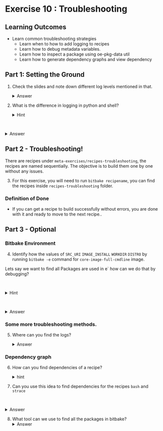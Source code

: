 # Exercise 10 : Troubleshooting
## Learning Outcomes 

* Learn common troubleshooting strategies
	* Learn when to how to add logging to recipes 
	*  Learn how to debug metadata variables.
	*  Learn how to inspect a package using oe-pkg-data util 
	*  Learn how to generate dependency graphs and view dependency  

## Part 1: Setting the Ground


1. Check the slides and note down different log levels mentioned in that.
   <details>
   <summary>Answer</summary>
    `bberror, bbfatal, bbwarn, bbnote,bbplain, bbdebug`

   </details>

2. What is the difference in logging in python and shell? 
   <details>
   <summary>Hint</summary>
   Check the slides.

   </details>

   <details>
   <summary>Answer</summary>
    Python requires use of . and () compared to the shell syntax.
   </details>



## Part 2 - Troubleshooting!


There are recipes under `meta-exercises/recipes-troubleshooting`, the recipes are named sequentially. The objective  is to build them one by one without any issues.

3. For this exercise, you will need to run `bitbake recipename`, you can find the recipes inside `recipes-troubleshooting` folder.

### Definition of Done
* If you can get a recipe to build successfully without errors, you are done with it and ready to move to the next recipe..


## Part 3 - Optional


### Bitbake Environment
4. Identify how the values of `SRC_URI` `IMAGE_INSTALL` `WORKDIR` `DISTRO` by running `bitbake -e` command for `core-image-full-cmdline` image.


Lets say we want to find  all Packages  are used in e` how can we do that by debugging?

   <details>
   <summary>Hint</summary>
    Can we use the bitbake env?

   </details>

   <details>
   <summary>Answer</summary>
    `bitbake -e core-image-full-cmdline | grep "^IMAGE_INSTALL="`
    This would give us the package groups used! Similarly we can find the other Values.

   </details>



### Some more troubleshooting methods.

5. Where can you find the logs?
   <details>
   <summary>Answer</summary>
  - tmp/work directory 
   - An example  `/home/yocto/work/poky/poky/build/tmp/work/core2-64-poky-linux/firstrec/1.0/temp/log.do_compile.21507`

   </details>



### Dependency graph
6. How can you find dependencies of a recipe? 
   <details>
   <summary>hint</summary>
   Explore the dependency graph!
   `bitbake -g -u taskexp_ncurses recipe_name`
   </details>

7. Can you use this idea to find dependencies for  the recipes `bash` and `strace`

   <details>
   <summary>Answer</summary>
   Explore the dependency graph!
   `bitbake -g -u taskexp_ncurses strace`
   `bitbake -g -u taskexp_ncurses bash`
   </details>



8.  What tool can we use to find all the packages in bitbake?
   <details>
   <summary>Answer</summary>
    `oe-pkg-data-util`

   </details>
